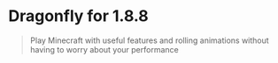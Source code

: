 # Dragonfly for 1.8.8
> Play Minecraft with useful features and rolling animations without having to worry about your performance
